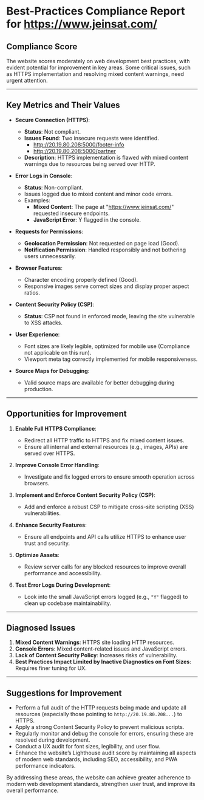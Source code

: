 # Best-Practices Compliance Report for https://www.jeinsat.com/  

## Compliance Score  
The website scores moderately on web development best practices, with evident potential for improvement in key areas. Some critical issues, such as HTTPS implementation and resolving mixed content warnings, need urgent attention.  

---

## Key Metrics and Their Values  

- **Secure Connection (HTTPS)**:  
  - **Status**: Not compliant.  
  - **Issues Found**: Two insecure requests were identified.  
    - http://20.19.80.208:5000/footer-info  
    - http://20.19.80.208:5000/partner  
  - **Description**: HTTPS implementation is flawed with mixed content warnings due to resources being served over HTTP.  

- **Error Logs in Console**:   
  - **Status**: Non-compliant.  
  - Issues logged due to mixed content and minor code errors.  
  - Examples:  
    - **Mixed Content**: The page at "https://www.jeinsat.com/" requested insecure endpoints.  
    - **JavaScript Error**: Y flagged in the console.  

- **Requests for Permissions**:  
  - **Geolocation Permission**: Not requested on page load (Good).  
  - **Notification Permission**: Handled responsibly and not bothering users unnecessarily.  

- **Browser Features**:  
  - Character encoding properly defined (Good).  
  - Responsive images serve correct sizes and display proper aspect ratios.  

- **Content Security Policy (CSP)**:  
  - **Status**: CSP not found in enforced mode, leaving the site vulnerable to XSS attacks.  

- **User Experience**:  
  - Font sizes are likely legible, optimized for mobile use (Compliance not applicable on this run).  
  - Viewport meta tag correctly implemented for mobile responsiveness.  

- **Source Maps for Debugging**:  
  - Valid source maps are available for better debugging during production.  

---

## Opportunities for Improvement  

1. **Enable Full HTTPS Compliance**:  
   - Redirect all HTTP traffic to HTTPS and fix mixed content issues.  
   - Ensure all internal and external resources (e.g., images, APIs) are served over HTTPS.  
   
2. **Improve Console Error Handling**:  
   - Investigate and fix logged errors to ensure smooth operation across browsers.  

3. **Implement and Enforce Content Security Policy (CSP)**:  
   - Add and enforce a robust CSP to mitigate cross-site scripting (XSS) vulnerabilities.  

4. **Enhance Security Features**:  
   - Ensure all endpoints and API calls utilize HTTPS to enhance user trust and security.  

5. **Optimize Assets**:  
   - Review server calls for any blocked resources to improve overall performance and accessibility.  

6. **Test Error Logs During Development**:  
   - Look into the small JavaScript errors logged (e.g., `"Y"` flagged) to clean up codebase maintainability.  

---

## Diagnosed Issues  

1. **Mixed Content Warnings**: HTTPS site loading HTTP resources.  
2. **Console Errors**: Mixed content-related issues and JavaScript errors.  
3. **Lack of Content Security Policy**: Increases risks of vulnerability.  
4. **Best Practices Impact Limited by Inactive Diagnostics on Font Sizes**: Requires finer tuning for UX.  

---

## Suggestions for Improvement  

- Perform a full audit of the HTTP requests being made and update all resources (especially those pointing to `http://20.19.80.208...`) to HTTPS.  
- Apply a strong Content Security Policy to prevent malicious scripts.  
- Regularly monitor and debug the console for errors, ensuring these are resolved during development.  
- Conduct a UX audit for font sizes, legibility, and user flow.  
- Enhance the website’s Lighthouse audit score by maintaining all aspects of modern web standards, including SEO, accessibility, and PWA performance indicators.  

By addressing these areas, the website can achieve greater adherence to modern web development standards, strengthen user trust, and improve its overall performance.